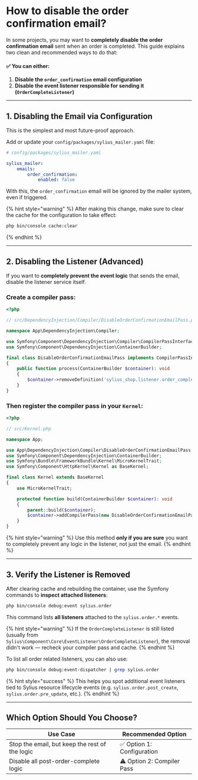 # How to disable the order confirmation email?

In some projects, you may want to **completely disable the order confirmation email** sent when an order is completed. This guide explains two clean and recommended ways to do that:

#### ✅ You can either:

1. **Disable the `order_confirmation` email configuration**
2. **Disable the event listener responsible for sending it (`OrderCompleteListener`)**

***

## 1. Disabling the Email via Configuration

This is the simplest and most future-proof approach.

Add or update your `config/packages/sylius_mailer.yaml` file:

```yaml
# config/packages/sylius_mailer.yaml

sylius_mailer:
    emails:
        order_confirmation:
            enabled: false
```

With this, the `order_confirmation` email will be ignored by the mailer system, even if triggered.

{% hint style="warning" %}
&#x20;After making this change, make sure to clear the cache for the configuration to take effect:

```bash
php bin/console cache:clear
```
{% endhint %}

***

## 2. Disabling the Listener (Advanced)

If you want to **completely prevent the event logic** that sends the email, disable the listener service itself.

### Create a compiler pass:

```php
<?php

// src/DependencyInjection/Compiler/DisableOrderConfirmationEmailPass.php

namespace App\DependencyInjection\Compiler;

use Symfony\Component\DependencyInjection\Compiler\CompilerPassInterface;
use Symfony\Component\DependencyInjection\ContainerBuilder;

final class DisableOrderConfirmationEmailPass implements CompilerPassInterface
{
    public function process(ContainerBuilder $container): void
    {
        $container->removeDefinition('sylius_shop.listener.order_complete');
    }
}
```

### Then register the compiler pass in your `Kernel`:

```php
<?php

// src/Kernel.php

namespace App;

use App\DependencyInjection\Compiler\DisableOrderConfirmationEmailPass;
use Symfony\Component\DependencyInjection\ContainerBuilder;
use Symfony\Bundle\FrameworkBundle\Kernel\MicroKernelTrait;
use Symfony\Component\HttpKernel\Kernel as BaseKernel;

final class Kernel extends BaseKernel
{
    use MicroKernelTrait;

    protected function build(ContainerBuilder $container): void
    {
        parent::build($container);
        $container->addCompilerPass(new DisableOrderConfirmationEmailPass());
    }
}
```

{% hint style="warning" %}
&#x20;Use this method **only if you are sure** you want to completely prevent any logic in the listener, not just the email.
{% endhint %}

***

## 3. Verify the Listener is Removed

After clearing cache and rebuilding the container, use the Symfony commands to **inspect attached listeners**:

```bash
php bin/console debug:event sylius.order
```

This command lists **all listeners** attached to the `sylius.order.*` events.

{% hint style="warning" %}
If the `OrderCompleteListener` is still listed (usually from `Sylius\Component\Core\EventListener\OrderCompleteListener`), the removal didn't work — recheck your compiler pass and cache.
{% endhint %}

To list all order related listeners, you can also use:

```bash
php bin/console debug:event-dispatcher | grep sylius.order
```

{% hint style="success" %}
This helps you spot additional event listeners tied to Sylius resource lifecycle events (e.g. `sylius.order.post_create`, `sylius.order.pre_update`, etc.).
{% endhint %}

***

## Which Option Should You Choose?

| Use Case                                       | Recommended Option         |
| ---------------------------------------------- | -------------------------- |
| Stop the email, but keep the rest of the logic | ✅ Option 1: Configuration  |
| Disable all post-order-complete logic          | ⚠️ Option 2: Compiler Pass |


